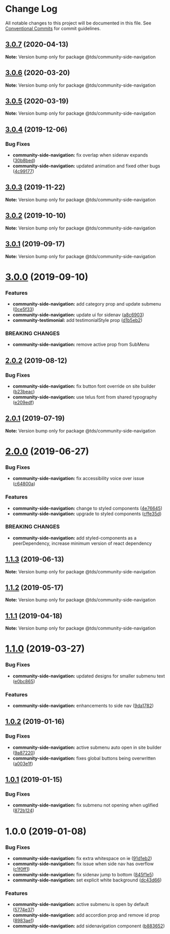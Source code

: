 # Change Log

All notable changes to this project will be documented in this file.
See [Conventional Commits](https://conventionalcommits.org) for commit guidelines.

## [3.0.7](https://github.com/telus/tds-community/compare/@tds/community-side-navigation@3.0.6...@tds/community-side-navigation@3.0.7) (2020-04-13)

**Note:** Version bump only for package @tds/community-side-navigation





## [3.0.6](https://github.com/telus/tds-community/compare/@tds/community-side-navigation@3.0.5...@tds/community-side-navigation@3.0.6) (2020-03-20)

**Note:** Version bump only for package @tds/community-side-navigation





## [3.0.5](https://github.com/telus/tds-community/compare/@tds/community-side-navigation@3.0.4...@tds/community-side-navigation@3.0.5) (2020-03-19)

**Note:** Version bump only for package @tds/community-side-navigation





## [3.0.4](https://github.com/telus/tds-community/compare/@tds/community-side-navigation@3.0.3...@tds/community-side-navigation@3.0.4) (2019-12-06)


### Bug Fixes

* **community-side-navigation:** fix overlap when sidenav expands ([30b8bed](https://github.com/telus/tds-community/commit/30b8bed))
* **community-side-navigation:** updated animation and fixed other bugs ([4c99177](https://github.com/telus/tds-community/commit/4c99177))





## [3.0.3](https://github.com/telus/tds-community/compare/@tds/community-side-navigation@3.0.2...@tds/community-side-navigation@3.0.3) (2019-11-22)

**Note:** Version bump only for package @tds/community-side-navigation





## [3.0.2](https://github.com/telus/tds-community/compare/@tds/community-side-navigation@3.0.1...@tds/community-side-navigation@3.0.2) (2019-10-10)

**Note:** Version bump only for package @tds/community-side-navigation





## [3.0.1](https://github.com/telus/tds-community/compare/@tds/community-side-navigation@3.0.0...@tds/community-side-navigation@3.0.1) (2019-09-17)

**Note:** Version bump only for package @tds/community-side-navigation





# [3.0.0](https://github.com/telus/tds-community/compare/@tds/community-side-navigation@2.0.2...@tds/community-side-navigation@3.0.0) (2019-09-10)


### Features

* **community-side-navigation:** add category prop and update submenu ([0ce5f33](https://github.com/telus/tds-community/commit/0ce5f33))
* **community-side-navigation:** update ui for sidenav ([a8c6903](https://github.com/telus/tds-community/commit/a8c6903))
* **community-testimonial:** add testimonialStyle prop ([d1b5eb2](https://github.com/telus/tds-community/commit/d1b5eb2))


### BREAKING CHANGES

* **community-side-navigation:** remove active prop from SubMenu





## [2.0.2](https://github.com/telus/tds-community/compare/@tds/community-side-navigation@2.0.1...@tds/community-side-navigation@2.0.2) (2019-08-12)


### Bug Fixes

* **community-side-navigation:** fix button font override on site builder ([b23beac](https://github.com/telus/tds-community/commit/b23beac))
* **community-side-navigation:** use telus font from shared typography ([e209edf](https://github.com/telus/tds-community/commit/e209edf))





## [2.0.1](https://github.com/telus/tds-community/compare/@tds/community-side-navigation@2.0.0...@tds/community-side-navigation@2.0.1) (2019-07-19)

**Note:** Version bump only for package @tds/community-side-navigation





# [2.0.0](https://github.com/telus/tds-community/compare/@tds/community-side-navigation@1.1.3...@tds/community-side-navigation@2.0.0) (2019-06-27)


### Bug Fixes

* **community-side-navigation:** fix accessibility voice over issue ([c64800a](https://github.com/telus/tds-community/commit/c64800a))


### Features

* **community-side-navigation:** change to styled components ([4e76645](https://github.com/telus/tds-community/commit/4e76645))
* **community-side-navigation:** upgrade to styled components ([cffe35d](https://github.com/telus/tds-community/commit/cffe35d))


### BREAKING CHANGES

* **community-side-navigation:** add styled-components as a peerDependency, increase minimum version of react dependency





## [1.1.3](https://github.com/telus/tds-community/compare/@tds/community-side-navigation@1.1.2...@tds/community-side-navigation@1.1.3) (2019-06-13)

**Note:** Version bump only for package @tds/community-side-navigation





## [1.1.2](https://github.com/telus/tds-community/compare/@tds/community-side-navigation@1.1.1...@tds/community-side-navigation@1.1.2) (2019-05-17)

**Note:** Version bump only for package @tds/community-side-navigation





## [1.1.1](https://github.com/telus/tds-community/compare/@tds/community-side-navigation@1.1.0...@tds/community-side-navigation@1.1.1) (2019-04-18)

**Note:** Version bump only for package @tds/community-side-navigation





# [1.1.0](https://github.com/telus/tds-community/compare/@tds/community-side-navigation@1.0.2...@tds/community-side-navigation@1.1.0) (2019-03-27)


### Bug Fixes

* **community-side-navigation:** updated designs for smaller submenu text ([e0bc865](https://github.com/telus/tds-community/commit/e0bc865))


### Features

* **community-side-navigation:** enhancements to side nav ([9da1782](https://github.com/telus/tds-community/commit/9da1782))





## [1.0.2](https://github.com/telus/tds-community/compare/@tds/community-side-navigation@1.0.1...@tds/community-side-navigation@1.0.2) (2019-01-16)

### Bug Fixes

- **community-side-navigation:** active submenu auto open in site builder ([9a87220](https://github.com/telus/tds-community/commit/9a87220))
- **community-side-navigation:** fixes global buttons being overwritten ([a003e1f](https://github.com/telus/tds-community/commit/a003e1f))

## [1.0.1](https://github.com/telus/tds-community/compare/@tds/community-side-navigation@1.0.0...@tds/community-side-navigation@1.0.1) (2019-01-15)

### Bug Fixes

- **community-side-navigation:** fix submenu not opening when uglified ([872b124](https://github.com/telus/tds-community/commit/872b124))

# 1.0.0 (2019-01-08)

### Bug Fixes

- **community-side-navigation:** fix extra whitespace on ie ([91d1eb2](https://github.com/telus/tds-community/commit/91d1eb2))
- **community-side-navigation:** fix issue when side nav has overflow ([c1f0ff1](https://github.com/telus/tds-community/commit/c1f0ff1))
- **community-side-navigation:** fix sidenav jump to bottom ([845f1e5](https://github.com/telus/tds-community/commit/845f1e5))
- **community-side-navigation:** set explicit white background ([dc43d66](https://github.com/telus/tds-community/commit/dc43d66))

### Features

- **community-side-navigation:** active submenu is open by default ([5774e37](https://github.com/telus/tds-community/commit/5774e37))
- **community-side-navigation:** add accordion prop and remove id prop ([8983ae1](https://github.com/telus/tds-community/commit/8983ae1))
- **community-side-navigation:** add sidenavigation component ([b883652](https://github.com/telus/tds-community/commit/b883652))
